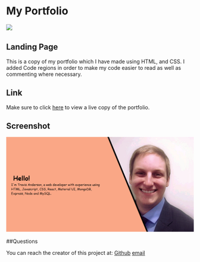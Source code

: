 # My Portfolio
<img src="https://img.shields.io/badge/License-MIT License-blue">

## Landing Page

This is a copy of my portfolio which I have made using HTML, and CSS. I added Code regions in order to make my code easier to read as well as commenting where necessary.

## Link

Make sure to click [here](https://Travis-Anderson023.github.io/HTMLPortfolio/) to view a live copy of the portfolio.

## Screenshot
![screenshot](./assets/images/ReadMeScreenshot.png)

##Questions

You can reach the creator of this project at:
[Github](http://github.com/Travis-Anderson023)
[email]((mailto:tsanderson.023@gmail.com))
